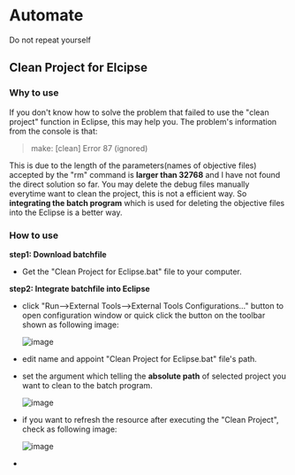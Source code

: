 # Automate
Do not repeat yourself

## Clean Project for Elcipse
### Why to use
If you don't know how to solve the problem that failed to use the "clean project" function in Eclipse, this may help you. 
The problem's information from the console is that:
> make: [clean] Error 87 (ignored)

This is due to the length of the parameters(names of objective files) accepted by the "rm" command is **larger than 32768** and I have not
found the direct solution so far. You may delete the debug files manually everytime want to clean the project, this is not a efficient way.
So **integrating the batch program** which is used for deleting the objective files into the Eclipse is a better way.

### How to use
**step1: Download batchfile**

* Get the "Clean Project for Eclipse.bat" file to your computer.

**step2: Integrate batchfile into Eclipse**

* click "Run-->External Tools-->External Tools Configurations..." button to open configuration window or quick click the button on the toolbar shown as following image:

    ![image](https://github.com/guguibin1988/repo-image-for-md/blob/master/Automate/README/1.jpg)

* edit name and appoint "Clean Project for Eclipse.bat" file's path.
* set the argument which telling the **absolute path** of selected project you want to clean to the batch program.

    ![image](https://github.com/guguibin1988/repo-image-for-md/blob/master/Automate/README/2.jpg)
    
* if you want to refresh the resource after executing the "Clean Project", check as following image:

    ![image](https://github.com/guguibin1988/repo-image-for-md/blob/master/Automate/README/3.jpg)
    
* 
